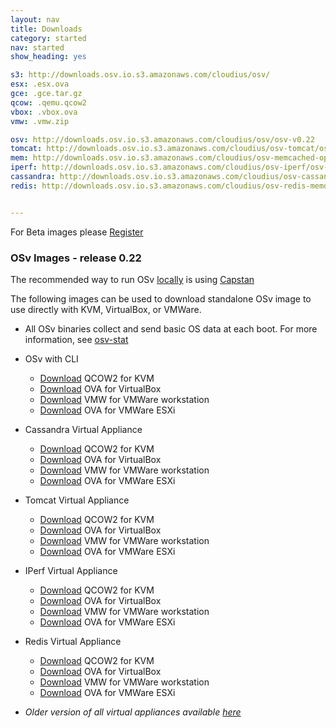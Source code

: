 ```yaml
---
layout: nav
title: Downloads
category: started
nav: started
show_heading: yes

s3: http://downloads.osv.io.s3.amazonaws.com/cloudius/osv/
esx: .esx.ova
gce: .gce.tar.gz
qcow: .qemu.qcow2
vbox: .vbox.ova
vmw: .vmw.zip

osv: http://downloads.osv.io.s3.amazonaws.com/cloudius/osv/osv-v0.22
tomcat: http://downloads.osv.io.s3.amazonaws.com/cloudius/osv-tomcat/osv-tomcat-v0.22
mem: http://downloads.osv.io.s3.amazonaws.com/cloudius/osv-memcached-opt/osv-memcached-opt-v0.22
iperf: http://downloads.osv.io.s3.amazonaws.com/cloudius/osv-iperf/osv-iperf-v0.22
cassandra: http://downloads.osv.io.s3.amazonaws.com/cloudius/osv-cassandra/osv-cassandra-v0.22
redis: http://downloads.osv.io.s3.amazonaws.com/cloudius/osv-redis-memonly/osv-redis-memonly-v0.22


---
```


For Beta images please [Register](beta-registration)


### OSv Images - release 0.22
The recommended way to run OSv [locally](/run-locally)
is using [Capstan](/capstan)

The following images can be used to download standalone OSv image to
use directly with KVM, VirtualBox, or VMWare.

* All OSv binaries collect and send basic OS data at each boot.
For more information, see [osv-stat](osv-stat)


<!--more-->

* OSv with CLI
  * [Download]({{page.osv}}{{page.qcow}}) QCOW2 for KVM
  * [Download]({{page.osv}}{{page.vbox}}) OVA for VirtualBox
  * [Download]({{page.osv}}{{page.vmw}}) VMW for VMWare workstation
  * [Download]({{page.osv}}{{page.esx}}) OVA for VMWare ESXi

* Cassandra Virtual Appliance
  * [Download]({{page.cassandra}}{{page.qcow}}) QCOW2 for KVM
  * [Download]({{page.cassandra}}{{page.vbox}}) OVA for VirtualBox
  * [Download]({{page.cassandra}}{{page.vmw}}) VMW for VMWare workstation
  * [Download]({{page.cassandra}}{{page.esx}}) OVA for VMWare ESXi


* Tomcat Virtual Appliance
  * [Download]({{page.tomcat}}{{page.qcow}}) QCOW2 for KVM
  * [Download]({{page.tomcat}}{{page.vbox}}) OVA for VirtualBox
  * [Download]({{page.tomcat}}{{page.vmw}}) VMW for VMWare workstation
  * [Download]({{page.tomcat}}{{page.esx}}) OVA for VMWare ESXi


* IPerf Virtual Appliance
  * [Download]({{page.iperf}}{{page.qcow}}) QCOW2 for KVM
  * [Download]({{page.iperf}}{{page.vbox}}) OVA for VirtualBox
  * [Download]({{page.iperf}}{{page.vmw}}) VMW for VMWare workstation
  * [Download]({{page.iperf}}{{page.esx}}) OVA for VMWare ESXi

* Redis Virtual Appliance
  * [Download]({{page.redis}}{{page.qcow}}) QCOW2 for KVM
  * [Download]({{page.redis}}{{page.vbox}}) OVA for VirtualBox
  * [Download]({{page.redis}}{{page.vmw}}) VMW for VMWare workstation
  * [Download]({{page.redis}}{{page.esx}}) OVA for VMWare ESXi


* *Older version of all virtual appliances available [here](http://s3.amazonaws.com/downloads.osv.io/index.html?prefix=cloudius/)*
